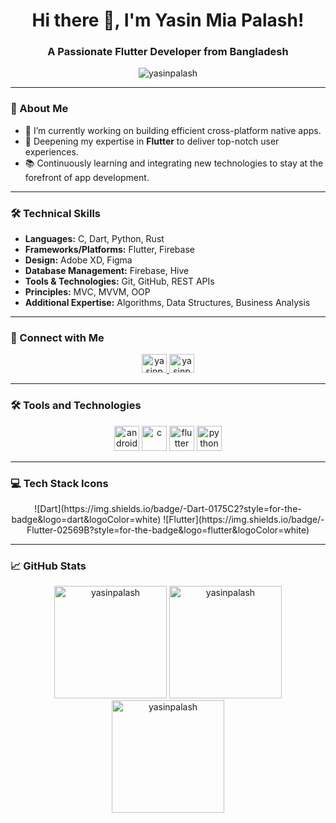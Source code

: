 <h1 align="center">Hi there 👋, I'm Yasin Mia Palash!</h1>
<h3 align="center">A Passionate Flutter Developer from Bangladesh</h3>

<p align="center">
  <img src="https://komarev.com/ghpvc/?username=yasinpalash&label=Profile%20views&color=0e75b6&style=flat" alt="yasinpalash" />
</p>

---

### 🌱 About Me
- 🔭 I’m currently working on building efficient cross-platform native apps.
- 🌱 Deepening my expertise in **Flutter** to deliver top-notch user experiences.
- 📚 Continuously learning and integrating new technologies to stay at the forefront of app development.

---

### 🛠️ Technical Skills
- **Languages:** C, Dart, Python, Rust
- **Frameworks/Platforms:** Flutter, Firebase
- **Design:** Adobe XD, Figma
- **Database Management:** Firebase, Hive
- **Tools & Technologies:** Git, GitHub, REST APIs
- **Principles:** MVC, MVVM, OOP
- **Additional Expertise:** Algorithms, Data Structures, Business Analysis

---

### 🤝 Connect with Me
<p align="center">
  <a href="https://linkedin.com/in/yasinpolash" target="blank">
    <img src="https://raw.githubusercontent.com/rahuldkjain/github-profile-readme-generator/master/src/images/icons/Social/linked-in-alt.svg" alt="yasinpolash" height="30" width="40" />
  </a>
  <a href="https://fb.com/yasinpolash03" target="blank">
    <img src="https://raw.githubusercontent.com/rahuldkjain/github-profile-readme-generator/master/src/images/icons/Social/facebook.svg" alt="yasinpolash03" height="30" width="40" />
  </a>
</p>

---

### 🛠 Tools and Technologies
<p align="center">
  <img src="https://devicons.github.io/devicon/devicon.git/icons/android/android-original-wordmark.svg" alt="android" width="40" height="40"/>
  <img src="https://devicons.github.io/devicon/devicon.git/icons/c/c-original.svg" alt="c" width="40" height="40"/>
  <img src="https://devicons.github.io/devicon/devicon.git/icons/flutter/flutter-original.svg" alt="flutter" width="40" height="40"/>
  <img src="https://devicons.github.io/devicon/devicon.git/icons/python/python-original.svg" alt="python" width="40" height="40"/>
  <!-- Add more icons as per your skills -->
</p>

---

### 💻 Tech Stack Icons
<p align="center">
  <!-- Add your badge icons here -->
  ![Dart](https://img.shields.io/badge/-Dart-0175C2?style=for-the-badge&logo=dart&logoColor=white)
  ![Flutter](https://img.shields.io/badge/-Flutter-02569B?style=for-the-badge&logo=flutter&logoColor=white)
  <!-- Add more badges -->
</p>

---

### 📈 GitHub Stats
<p align="center">
  <img height="180em" src="https://github-readme-stats.vercel.app/api/top-langs?username=yasinpalash&show_icons=true&locale=en&layout=compact" alt="yasinpalash"/>
  <img height="180em" src="https://github-readme-stats.vercel.app/api?username=yasinpalash&show_icons=true&locale=en" alt="yasinpalash"/>
  <img height="180em" src="https://github-readme-streak-stats.herokuapp.com/?user=yasinpalash" alt="yasinpalash"/>
</p>
